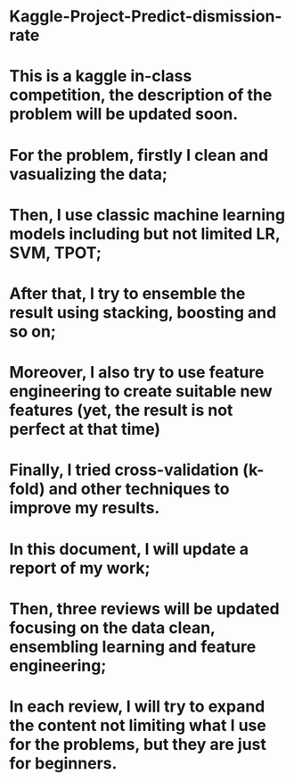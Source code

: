 # Kaggle-Project-Predict-dismission-rate

# This is a kaggle in-class competition, the description of the problem will be updated soon.

# For the problem, firstly I clean and vasualizing the data; 
# Then, I use classic machine learning models including but not limited LR, SVM, TPOT;
# After that, I try to ensemble the result using stacking, boosting and so on;
# Moreover, I also try to use feature engineering to create suitable new features (yet, the result is not perfect at that time)
# Finally, I tried cross-validation (k-fold) and other techniques to improve my results.

# In this document, I will update a report of my work;
# Then, three reviews will be updated focusing on the data clean, ensembling learning and feature engineering;
# In each review, I will try to expand the content not limiting what I use for the problems, but they are just for beginners.
